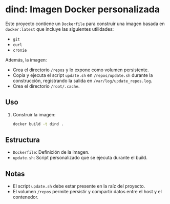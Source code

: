 # dind: Imagen Docker personalizada

Este proyecto contiene un `Dockerfile` para construir una imagen basada en `docker:latest` que incluye las siguientes utilidades:

- `git`
- `curl`
- `cronie`

Además, la imagen:
- Crea el directorio `/repos` y lo expone como volumen persistente.
- Copia y ejecuta el script `update.sh` en `/repos/update.sh` durante la construcción, registrando la salida en `/var/log/update_repos.log`.
- Crea el directorio `/root/.cache`.

## Uso

1. Construir la imagen:
   ```sh
   docker build -t dind .
   ```


## Estructura
- `Dockerfile`: Definición de la imagen.
- `update.sh`: Script personalizado que se ejecuta durante el build.

## Notas
- El script `update.sh` debe estar presente en la raíz del proyecto.
- El volumen `/repos` permite persistir y compartir datos entre el host y el contenedor.
